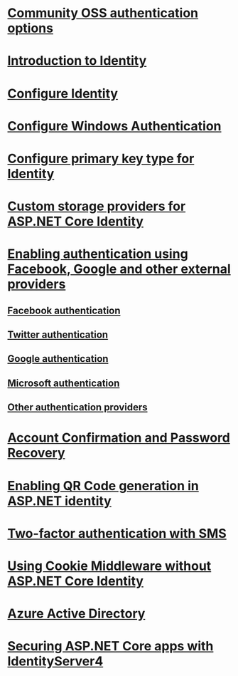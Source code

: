# [Community OSS authentication options](community.md)
# [Introduction to Identity](identity.md)
# [Configure Identity](identity-configuration.md)
# [Configure Windows Authentication](windowsauth.md)
# [Configure primary key type for Identity](identity-primary-key-configuration.md)
# [Custom storage providers for ASP.NET Core Identity](identity-custom-storage-providers.md)
# [Enabling authentication using Facebook, Google and other external providers](social/index.md)
## [Facebook authentication](social/facebook-logins.md)
## [Twitter authentication](social/twitter-logins.md)
## [Google authentication](social/google-logins.md)
## [Microsoft authentication](social/microsoft-logins.md)
## [Other authentication providers](social/other-logins.md)
# [Account Confirmation and Password Recovery](accconfirm.md)
# [Enabling QR Code generation in ASP.NET identity](identity-enable-qrcodes.md)
# [Two-factor authentication with SMS](2fa.md)
<!--# [🔧 Supporting Third Party Clients using OAuth 2.0](oauth2.md)-->
# [Using Cookie Middleware without ASP.NET Core Identity](cookie.md)
# [Azure Active Directory](azure-active-directory/toc.md)
# [Securing ASP.NET Core apps with IdentityServer4](https://identityserver4.readthedocs.io)
